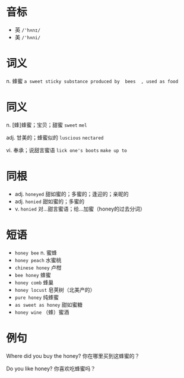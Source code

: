 # 音标

- 英 `/'hʌnɪ/`
- 美 `/'hʌni/`

# 词义

n. 蜂蜜
`a sweet sticky substance produced by  bees  , used as food`

# 同义

n. [蜂]蜂蜜；宝贝；甜蜜
`sweet` `mel`

adj. 甘美的；蜂蜜似的
`luscious` `nectared`

vi. 奉承；说甜言蜜语
`lick one's boots` `make up to`

# 同根

- adj. `honeyed` 甜如蜜的；多蜜的；逢迎的；亲昵的
- adj. `honied` 甜如蜜的；多蜜的
- v. `honied` 对…甜言蜜语；给…加蜜（honey的过去分词）

# 短语

- `honey bee` n. 蜜蜂
- `honey peach` 水蜜桃
- `chinese honey` 卢柑
- `bee honey` 蜂蜜
- `honey comb` 蜂巢
- `honey locust` 皂荚树（北美产的）
- `pure honey` 纯蜂蜜
- `as sweet as honey` 甜如蜜糖
- `honey wine` （蜂）蜜酒

# 例句

Where did you buy the honey?
你在哪里买到这蜂蜜的？

Do you like honey?
你喜欢吃蜂蜜吗？


